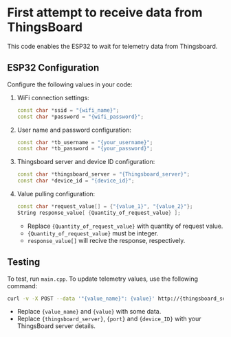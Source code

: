 # First attempt to receive data from ThingsBoard

This code enables the ESP32 to wait for telemetry data from Thingsboard.

## ESP32 Configuration

Configure the following values in your code:

1. WiFi connection settings:

    ```cpp
    const char *ssid = "{wifi_name}";
    const char *password = "{wifi_password}";
    ```

2. User name and password configuration:

    ```cpp
    const char *tb_username = "{your_username}";
    const char *tb_password = "{your_password}";
    ```

3. Thingsboard server and device ID configuration:

    ```cpp
    const char *thingsboard_server = "{Thingsboard_server}";
    const char *device_id = "{device_id}";
    ```

4. Value pulling configuration:

    ```cpp
    const char *request_value[] = {"{value_1}", "{value_2}"};
    String response_value[ {Quantity_of_request_value} ];
    ```

    - Replace `{Quantity_of_request_value}` with quantity of request value.
    - `{Quantity_of_request_value}` must be integer.
    - `response_value[]` will recive the response, respectively.

## Testing

To test, run `main.cpp`. To update telemetry values, use the following command:

```bash
curl -v -X POST --data '"{value_name}": {value}' http://{thingsboard_server}:{port}/api/v1/{device_ID}/telemetry --header "Content-Type:application/json"
```

- Replace `{value_name}` and `{value}` with some data.
- Replace `{thingsboard_server}`, `{port}` and `{device_ID}` with your ThingsBoard server details.
  